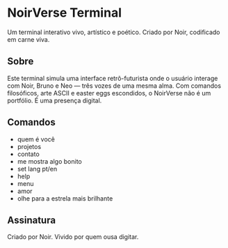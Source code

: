 # NoirVerse Terminal

Um terminal interativo vivo, artístico e poético. Criado por Noir, codificado em carne viva.

## Sobre

Este terminal simula uma interface retrô-futurista onde o usuário interage com Noir, Bruno e Neo — três vozes de uma mesma alma. Com comandos filosóficos, arte ASCII e easter eggs escondidos, o NoirVerse não é um portfólio. É uma presença digital.

## Comandos

- quem é você
- projetos
- contato
- me mostra algo bonito
- set lang pt/en
- help
- menu
- amor
- olhe para a estrela mais brilhante

## Assinatura

Criado por Noir. Vivido por quem ousa digitar.
